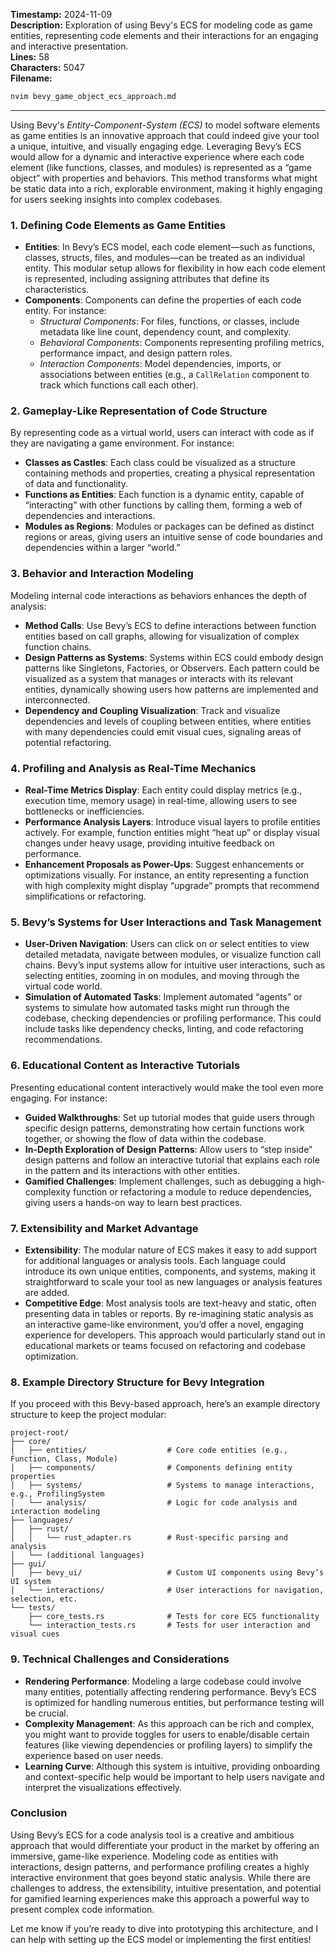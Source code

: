 **Timestamp:** 2024-11-09  
**Description:** Exploration of using Bevy's ECS for modeling code as game entities, representing code elements and their interactions for an engaging and interactive presentation.  
**Lines:** 58  
**Characters:** 5047  
**Filename:**
```bash
nvim bevy_game_object_ecs_approach.md
```

---

Using Bevy's *Entity-Component-System (ECS)* to model software elements as game entities is an innovative approach that could indeed give your tool a unique, intuitive, and visually engaging edge. Leveraging Bevy’s ECS would allow for a dynamic and interactive experience where each code element (like functions, classes, and modules) is represented as a “game object” with properties and behaviors. This method transforms what might be static data into a rich, explorable environment, making it highly engaging for users seeking insights into complex codebases.

### 1. **Defining Code Elements as Game Entities**

   - **Entities**: In Bevy’s ECS model, each code element—such as functions, classes, structs, files, and modules—can be treated as an individual entity. This modular setup allows for flexibility in how each code element is represented, including assigning attributes that define its characteristics.
   - **Components**: Components can define the properties of each code entity. For instance:
     - *Structural Components*: For files, functions, or classes, include metadata like line count, dependency count, and complexity.
     - *Behavioral Components*: Components representing profiling metrics, performance impact, and design pattern roles.
     - *Interaction Components*: Model dependencies, imports, or associations between entities (e.g., a `CallRelation` component to track which functions call each other).

### 2. **Gameplay-Like Representation of Code Structure**

   By representing code as a virtual world, users can interact with code as if they are navigating a game environment. For instance:
   - **Classes as Castles**: Each class could be visualized as a structure containing methods and properties, creating a physical representation of data and functionality.
   - **Functions as Entities**: Each function is a dynamic entity, capable of “interacting” with other functions by calling them, forming a web of dependencies and interactions.
   - **Modules as Regions**: Modules or packages can be defined as distinct regions or areas, giving users an intuitive sense of code boundaries and dependencies within a larger “world.”

### 3. **Behavior and Interaction Modeling**

   Modeling internal code interactions as behaviors enhances the depth of analysis:
   - **Method Calls**: Use Bevy’s ECS to define interactions between function entities based on call graphs, allowing for visualization of complex function chains.
   - **Design Patterns as Systems**: Systems within ECS could embody design patterns like Singletons, Factories, or Observers. Each pattern could be visualized as a system that manages or interacts with its relevant entities, dynamically showing users how patterns are implemented and interconnected.
   - **Dependency and Coupling Visualization**: Track and visualize dependencies and levels of coupling between entities, where entities with many dependencies could emit visual cues, signaling areas of potential refactoring.

### 4. **Profiling and Analysis as Real-Time Mechanics**

   - **Real-Time Metrics Display**: Each entity could display metrics (e.g., execution time, memory usage) in real-time, allowing users to see bottlenecks or inefficiencies.
   - **Performance Analysis Layers**: Introduce visual layers to profile entities actively. For example, function entities might “heat up” or display visual changes under heavy usage, providing intuitive feedback on performance.
   - **Enhancement Proposals as Power-Ups**: Suggest enhancements or optimizations visually. For instance, an entity representing a function with high complexity might display “upgrade” prompts that recommend simplifications or refactoring.

### 5. **Bevy’s Systems for User Interactions and Task Management**

   - **User-Driven Navigation**: Users can click on or select entities to view detailed metadata, navigate between modules, or visualize function call chains. Bevy’s input systems allow for intuitive user interactions, such as selecting entities, zooming in on modules, and moving through the virtual code world.
   - **Simulation of Automated Tasks**: Implement automated “agents” or systems to simulate how automated tasks might run through the codebase, checking dependencies or profiling performance. This could include tasks like dependency checks, linting, and code refactoring recommendations.

### 6. **Educational Content as Interactive Tutorials**

   Presenting educational content interactively would make the tool even more engaging. For instance:
   - **Guided Walkthroughs**: Set up tutorial modes that guide users through specific design patterns, demonstrating how certain functions work together, or showing the flow of data within the codebase.
   - **In-Depth Exploration of Design Patterns**: Allow users to “step inside” design patterns and follow an interactive tutorial that explains each role in the pattern and its interactions with other entities.
   - **Gamified Challenges**: Implement challenges, such as debugging a high-complexity function or refactoring a module to reduce dependencies, giving users a hands-on way to learn best practices.

### 7. **Extensibility and Market Advantage**

   - **Extensibility**: The modular nature of ECS makes it easy to add support for additional languages or analysis tools. Each language could introduce its own unique entities, components, and systems, making it straightforward to scale your tool as new languages or analysis features are added.
   - **Competitive Edge**: Most analysis tools are text-heavy and static, often presenting data in tables or reports. By re-imagining static analysis as an interactive game-like environment, you’d offer a novel, engaging experience for developers. This approach would particularly stand out in educational markets or teams focused on refactoring and codebase optimization.

### 8. **Example Directory Structure for Bevy Integration**

   If you proceed with this Bevy-based approach, here’s an example directory structure to keep the project modular:

   ```
   project-root/
   ├── core/
   │   ├── entities/                  # Core code entities (e.g., Function, Class, Module)
   │   ├── components/                # Components defining entity properties
   │   ├── systems/                   # Systems to manage interactions, e.g., ProfilingSystem
   │   └── analysis/                  # Logic for code analysis and interaction modeling
   ├── languages/
   │   ├── rust/
   │   │   └── rust_adapter.rs        # Rust-specific parsing and analysis
   │   └── (additional languages)
   ├── gui/
   │   ├── bevy_ui/                   # Custom UI components using Bevy’s UI system
   │   └── interactions/              # User interactions for navigation, selection, etc.
   └── tests/
       ├── core_tests.rs              # Tests for core ECS functionality
       └── interaction_tests.rs       # Tests for user interaction and visual cues
   ```

### 9. **Technical Challenges and Considerations**

   - **Rendering Performance**: Modeling a large codebase could involve many entities, potentially affecting rendering performance. Bevy’s ECS is optimized for handling numerous entities, but performance testing will be crucial.
   - **Complexity Management**: As this approach can be rich and complex, you might want to provide toggles for users to enable/disable certain features (like viewing dependencies or profiling layers) to simplify the experience based on user needs.
   - **Learning Curve**: Although this system is intuitive, providing onboarding and context-specific help would be important to help users navigate and interpret the visualizations effectively.

### Conclusion

Using Bevy’s ECS for a code analysis tool is a creative and ambitious approach that would differentiate your product in the market by offering an immersive, game-like experience. Modeling code as entities with interactions, design patterns, and performance profiling creates a highly interactive environment that goes beyond static analysis. While there are challenges to address, the extensibility, intuitive presentation, and potential for gamified learning experiences make this approach a powerful way to present complex code information.

Let me know if you’re ready to dive into prototyping this architecture, and I can help with setting up the ECS model or implementing the first entities!
